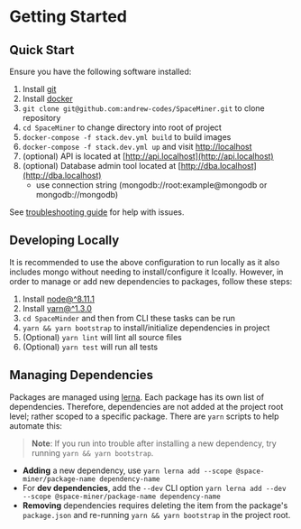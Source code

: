 # Getting Started

## Quick Start

Ensure you have the following software installed:

1. Install [git](https://git-scm.com/downloads)
2. Install [docker](https://www.docker.com/community-edition#/download)
3. `git clone git@github.com:andrew-codes/SpaceMiner.git` to clone repository
4. `cd SpaceMiner` to change directory into root of project
5. `docker-compose -f stack.dev.yml build` to build images
6. `docker-compose -f stack.dev.yml up` and visit [http://localhost](http://localhost)
7. (optional) API is located at [http://api.localhost](http://api.localhost)
8. (optional) Database admin tool located at  [http://dba.localhost](http://dba.localhost)
    - use connection string (mongodb://root:example@mongodb or mongodb://mongodb)

See [troubleshooting guide](./troubleshooting-guide.md) for help with issues.

## Developing Locally

It is recommended to use the above configuration to run locally as it also includes mongo without needing to install/configure it lcoally. However, in order to manage or add new dependencies to packages, follow these steps:

1. Install [node@^8.11.1](https://nodejs.org/en/)
2. Install [yarn@^1.3.0](https://yarnpkg.com/lang/en/docs/install/)
3. `cd SpaceMinder` and then from CLI these tasks can be run
4. `yarn && yarn bootstrap` to install/initialize dependencies in project
5. (Optional) `yarn lint` will lint all source files
6. (Optional) `yarn test` will run all tests

## Managing Dependencies

Packages are managed using [lerna](https://lernajs.io/). Each package has its own list of dependencies. Therefore, dependencies are not added at the project root level; rather scoped to a specific package. There are `yarn` scripts to help automate this:

> **Note**: If you run into trouble after installing a new dependency, try running `yarn && yarn bootstrap`.

- **Adding** a new dependency, use `yarn lerna add --scope @space-miner/package-name dependency-name`
- For **dev dependencies**, add the `--dev` CLI option `yarn lerna add --dev --scope @space-miner/package-name dependency-name`
- **Removing** dependencies requires deleting the item from the package's `package.json` and re-running `yarn && yarn bootstrap` in the project root.
